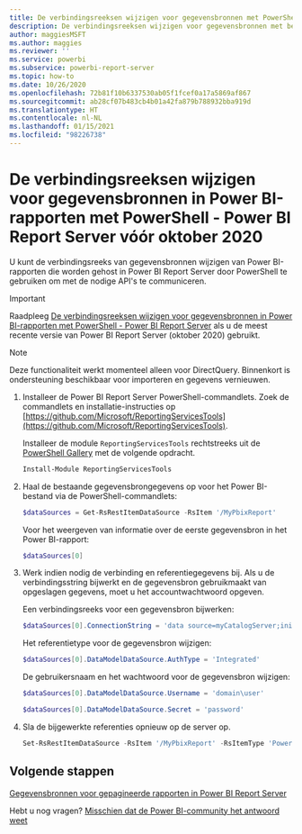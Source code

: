 ```yaml
---
title: De verbindingsreeksen wijzigen voor gegevensbronnen met PowerShell - Power BI Report Server - vóór oktober 2020
description: De verbindingsreeksen wijzigen voor gegevensbronnen met behulp van API's in PowerShell - Power BI Report Server vóór oktober 2020.
author: maggiesMSFT
ms.author: maggies
ms.reviewer: ''
ms.service: powerbi
ms.subservice: powerbi-report-server
ms.topic: how-to
ms.date: 10/26/2020
ms.openlocfilehash: 72b81f10b6337530ab05f1fcef0a17a5869af867
ms.sourcegitcommit: ab28cf07b483cb4b01a42fa879b788932bba919d
ms.translationtype: HT
ms.contentlocale: nl-NL
ms.lasthandoff: 01/15/2021
ms.locfileid: "98226738"
---
```

# <a name="change-data-source-connection-strings-in-power-bi-reports-with-powershell---power-bi-report-server-pre-october-2020"></a>De verbindingsreeksen wijzigen voor gegevensbronnen in Power BI-rapporten met PowerShell - Power BI Report Server vóór oktober 2020


U kunt de verbindingsreeks van gegevensbronnen wijzigen van Power BI-rapporten die worden gehost in Power BI Report Server door PowerShell te gebruiken om met de nodige API's te communiceren. 

> [!IMPORTANT]
> Raadpleeg [De verbindingsreeksen wijzigen voor gegevensbronnen in Power BI-rapporten met PowerShell - Power BI Report Server](connect-data-source-apis.md) als u de meest recente versie van Power BI Report Server (oktober 2020) gebruikt.

> [!NOTE]
> Deze functionaliteit werkt momenteel alleen voor DirectQuery. Binnenkort is ondersteuning beschikbaar voor importeren en gegevens vernieuwen.

1. Installeer de Power BI Report Server PowerShell-commandlets. Zoek de commandlets en installatie-instructies op [https://github.com/Microsoft/ReportingServicesTools](https://github.com/Microsoft/ReportingServicesTools). 

    Installeer de module `ReportingServicesTools` rechtstreeks uit de [PowerShell Gallery](https://www.powershellgallery.com/packages/ReportingServicesTools/) met de volgende opdracht.

    ```powershell
    Install-Module ReportingServicesTools
    ```

2. Haal de bestaande gegevensbrongegevens op voor het Power BI-bestand via de PowerShell-commandlets:

    ```powershell
    $dataSources = Get-RsRestItemDataSource -RsItem '/MyPbixReport'
    ```

    Voor het weergeven van informatie over de eerste gegevensbron in het Power BI-rapport: 

    ```powershell
    $dataSources[0]
    ```

3. Werk indien nodig de verbinding en referentiegegevens bij. Als u de verbindingsstring bijwerkt en de gegevensbron gebruikmaakt van opgeslagen gegevens, moet u het accountwachtwoord opgeven. 

    Een verbindingsreeks voor een gegevensbron bijwerken:

    ```powershell
    $dataSources[0].ConnectionString = 'data source=myCatalogServer;initial catalog=ReportServer;persist security info=False' 
    ```

    Het referentietype voor de gegevensbron wijzigen:

    ```powershell
    $dataSources[0].DataModelDataSource.AuthType = 'Integrated'
    ```

    De gebruikersnaam en het wachtwoord voor de gegevensbron wijzigen:

    ```powershell
    $dataSources[0].DataModelDataSource.Username = 'domain\user'
    ```
    ```powershell
    $dataSources[0].DataModelDataSource.Secret = 'password'
    ```

4. Sla de bijgewerkte referenties opnieuw op de server op.

    ```powershell
    Set-RsRestItemDataSource -RsItem '/MyPbixReport' -RsItemType 'PowerBIReport' -DataSources $dataSources
    ```

## <a name="next-steps"></a>Volgende stappen

[Gegevensbronnen voor gepagineerde rapporten in Power BI Report Server](connect-data-sources.md) 

Hebt u nog vragen? [Misschien dat de Power BI-community het antwoord weet](https://community.powerbi.com/)
